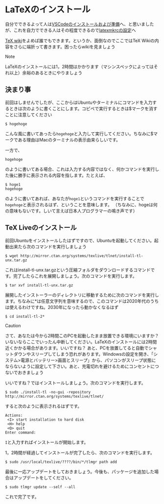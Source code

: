 # LaTeXのインストール
自分でできるよって人は[VSCodeのインストールおよび準備](VSCode.md)へ、と思いましたが、これを自力でできる人はその程度できるので[latexmkrcの設定](latexmkrc.md)へ

[TeX wiki](https://texwiki.texjp.org/?Linux#texliveinstall)をよめば誰でもできます。というか、面倒なのでここではTeX Wikiの内容をさらに端折って書きます。困ったらwikiを見ましょう

>[!NOTE]
>LaTeXのインストールには1，2時間はかかります（マシンスペックによってはそれ以上）余裕のあるときにやりましょう

## 決まり事
前回はしませんでしたが、ここからはUbuntuやターミナルにコマンドを入力するときは次のように書くことにします。コピペで実行するときは$マークを消すことに注意してください
``` :Ubuntu
$ hogehoge
```
こんな風に書いてあったら```hogehoge```と入力して実行してください。ちなみに$マークである理由はMacのターミナルの表示由来らしいです。

一方で、
``` :Ubuntu
hogehoge
```
のように書いてある場合、これは入力する内容ではなく、何かコマンドを実行した後に勝手に表示される内容を指します。たとえば、
```
$ hoge1
hogehoge
```
のように書いてあれば、あなたが```hoge1```というコマンドを実行することで```hogehoge```と表示されるはず、ということを意味します。
（ちなみに、hogeは何の意味もないです。しいて言えば日本人プログラマーの鳴き声です）

## TeX Liveのインストール
前回Ubuntuをインストールしたはずですので、Ubuntuを起動してください。起動出来たら次のコマンドを実行しましょう
``` :Ubuntu
$ wget http://mirror.ctan.org/systems/texlive/tlnet/install-tl-unx.tar.gz
```
これはinstall-tl-unx.tar.gzという圧縮フォルダをダウンロードするコマンドです。完了したらこれを展開しましょう。次のコマンドを実行します。
```
$ tar xvf install-tl-unx.tar.gz
```
展開したインストーラーのディレクトリに移動するために次のコマンドを実行します。ちなみに\*は任意文字列を意味するので、このコマンドは2020年代のうちは使えるわけですね。2030年になったら動かなくなるはず
```
$ cd install-tl-2*
```
>[!caution]
>さて、あなたは今から2時間このPCを起動したまま放置できる環境にいますか？いないならここでいったん中断してください。LaTeXのインストールには2時間近くかかる場合があります。いいですね？
>あと、PCを放置してると自動でシャットダウンやスリープしてしまう恐れがあります。Windowsの設定を開き、「システム>電源とバッテリー>画面とスリープ」から、パソコンがスリープ状態にならないように設定して下さい。あと、充電切れを避けるためにコンセントにつないでおきましょう

いいですね？ではインストールしましょう。次のコマンドを実行します。
```
$ sudo ./install-tl -no-gui -repository http://mirror.ctan.org/systems/texlive/tlnet/
```
すると次のように表示されるはずです。
```
Actions:
 <I> start installation to hard disk
 <H> help
 <Q> quit
Enter command: 
```
```I```と入力すればインストールが開始します。

1，2時間が経過してインストールが完了したら、次のコマンドを実行します。
```
$ sudo /usr/local/texlive/????/bin/*/tlmgr path add
```

最後に一応アップデートをしておきましょう。今後も、パッケージを追加した場合はアップデートをしてください。
```
$ sudo tlmgr update --self --all
```
これで完了です。
